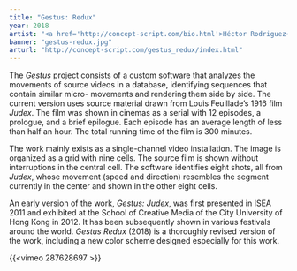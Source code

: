```yaml
---
title: "Gestus: Redux"
year: 2018
artist: "<a href='http://concept-script.com/bio.html'>Héctor Rodriguez</a>"
banner: "gestus-redux.jpg"
arturl: "http://concept-script.com/gestus_redux/index.html"
---
```


The *Gestus* project consists of a custom software that analyzes the movements
of source videos in a database, identifying sequences that contain similar
micro- movements and rendering them side by side. The current version uses
source material drawn from Louis Feuillade’s 1916 film *Judex*. The film was
shown in cinemas as a serial with 12 episodes, a prologue, and a brief
epilogue. Each episode has an average length of less than half an hour. The
total running time of the film is 300 minutes.

The work mainly exists as a single-channel video installation. The image is
organized as a grid with nine cells. The source film is shown without
interruptions in the central cell. The software identifies eight shots, all from
*Judex*, whose movement (speed and direction) resembles the segment currently
in the center and shown in the other eight cells.

An early version of the work, *Gestus: Judex*, was first presented in ISEA 2011
and exhibited at the School of Creative Media of the City University of Hong
Kong in 2012. It has been subsequently shown in various festivals around the
world. *Gestus Redux* (2018) is a thoroughly revised version of the work,
including a new color scheme designed especially for this work.

{{<vimeo 287628697 >}}
